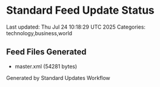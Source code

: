 # Standard Feed Update Status
Last updated: Thu Jul 24 10:18:29 UTC 2025
Categories: technology,business,world

## Feed Files Generated
- master.xml (54281 bytes)

Generated by Standard Updates Workflow
